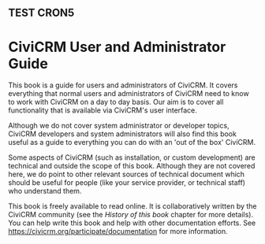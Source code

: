 
## TEST CRON5
CiviCRM User and Administrator Guide
====================================

This book is a guide for users and administrators of CiviCRM. It covers
everything that normal users and administrators of CiviCRM need to know
to work with CiviCRM on a day to day basis. Our aim is to cover all
functionality that is available via CiviCRM's user interface.

Although we do not cover system administrator or developer topics,
CiviCRM developers and system administrators will also find this book
useful as a guide to everything you can do with an 'out of the box'
CiviCRM.

Some aspects of CiviCRM (such as installation, or custom development)
are technical and outside the scope of this book. Although they are not
covered here, we do point to other relevant sources of technical
document which should be useful for people (like your service provider,
or technical staff) who understand them.

This book is freely available to read online. It is collaboratively written by the CiviCRM community (see the
*History of this book* chapter for more details). You can help write this
book and help with other documentation efforts. See
https://civicrm.org/participate/documentation for more information. 
